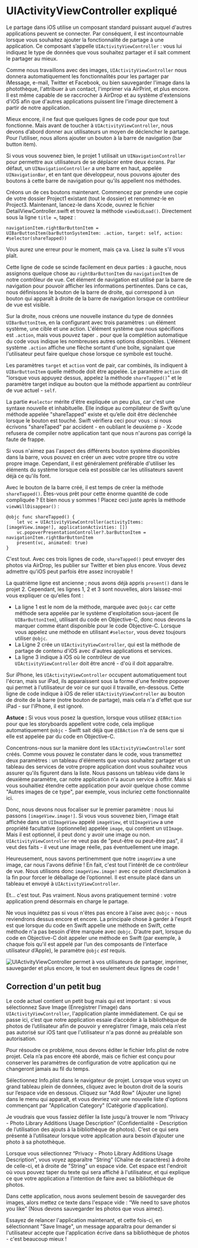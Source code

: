# UIActivityViewController expliqué

Le partage dans iOS utilise un composant standard puissant auquel d'autres applications peuvent se connecter. Par conséquent, il est incontournable lorsque vous souhaitez ajouter la fonctionnalité de partage à une application. Ce composant s’appelle `UIActivityViewController` : vous lui indiquez le type de données que vous souhaitez partager et il sait comment le partager au mieux.

Comme nous travaillons avec des images, `UIActivityViewController` nous donnera automatiquement les fonctionnalités pour les partager par iMessage, e-mail, Twitter et Facebook, ou bien sauvegarder l'image dans la photothèque, l'attribuer à un contact, l'imprimer via AirPrint, et plus encore. Il est même capable de se raccrocher à AirDrop et au système d'extensions d'iOS afin que d'autres applications puissent lire l'image directement à partir de notre application.

Mieux encore, il ne faut que quelques lignes de code pour que tout fonctionne. Mais avant de toucher à `UIActivityViewController`, nous devons d’abord donner aux utilisateurs un moyen de déclencher le partage. Pour l’utiliser, nous allons ajouter un bouton à la barre de navigation (bar button item).

Si vous vous souvenez bien, le projet 1 utilisait un `UINavigationController` pour permettre aux utilisateurs de se déplacer entre deux écrans. Par défaut, un `UINavigationController` a une barre en haut, appelée `UINavigationBar`, et en tant que développeur, nous pouvons ajouter des boutons à cette barre de navigation pour qu'ils appellent nos méthodes.

Créons un de ces boutons maintenant. Commencez par prendre une copie de votre dossier Project1 existant (tout le dossier) et renommez-le en Project3. Maintenant, lancez-le dans Xcode, ouvrez le fichier DetailViewController.swift et trouvez la méthode `viewDidLoad()`. Directement sous la ligne `title =`, tapez :

    navigationItem.rightBarButtonItem = UIBarButtonItem(barButtonSystemItem: .action, target: self, action: #selector(shareTapped))

Vous aurez une erreur pour le moment, mais ça va. Lisez la suite s'il vous plaît.

Cette ligne de code se scinde facilement en deux parties : à gauche, nous assignons quelque chose au `rightBarButtonItem` du `navigationItem` de notre contrôleur de vue. Cet élément de navigation est utilisé par la barre de navigation pour pouvoir afficher les informations pertinentes. Dans ce cas, nous définissons le bouton de la barre de droite, qui correspond à un bouton qui apparaît à droite de la barre de navigation lorsque ce contrôleur de vue est visible.

Sur la droite, nous créons une nouvelle instance du type de données `UIBarButtonItem`, en la configurant avec trois paramètres : un élément système, une cible et une action. L'élément système que nous spécifions est `.action`, mais vous pouvez taper `.` pour que la complétion automatique du code vous indique les nombreuses autres options disponibles. L'élément système `.action` affiche une flèche sortant d'une boîte, signalant que l'utilisateur peut faire quelque chose lorsque ce symbole est touché.

Les paramètres `target` et `action` vont de pair, car combinés, ils indiquent à `UIBarButtonItem` quelle méthode doit être appelée. Le paramètre `action` dit "lorsque vous appuyez dessus, appelez la méthode `shareTapped()`" et le paramètre target indique au bouton que la méthode appartient au contrôleur de vue actuel - `self`.

La partie `#selector` mérite d'être expliquée un peu plus, car c'est une syntaxe nouvelle et inhabituelle. Elle indique au compilateur de Swift qu’une méthode appelée "shareTapped" existe et qu’elle doit être déclenchée lorsque le bouton est touché. Swift vérifiera ceci pour vous : si nous écrivons "shareTaped" par accident - en oubliant le deuxième p - Xcode refusera de compiler notre application tant que nous n'aurons pas corrigé la faute de frappe.

Si vous n'aimez pas l'aspect des différents bouton système disponibles dans la barre, vous pouvez en créer un avec votre propre titre ou votre propre image. Cependant, il est généralement préférable d'utiliser les éléments du système lorsque cela est possible car les utilisateurs savent déjà ce qu'ils font.

Avec le bouton de la barre créé, il est temps de créer la méthode `shareTapped()`. Êtes-vous prêt pour cette énorme quantité de code compliquée ? Et bien nous y sommes ! Placez ceci juste après la méthode `viewWillDisappear()` :

    @objc func shareTapped() {
        let vc = UIActivityViewController(activityItems: [imageView.image!], applicationActivities: [])
        vc.popoverPresentationController?.barButtonItem = navigationItem.rightBarButtonItem
        present(vc, animated: true)
    }

C'est tout. Avec ces trois lignes de code, `shareTapped()` peut envoyer des photos via AirDrop, les publier sur Twitter et bien plus encore. Vous devez admettre qu'iOS peut parfois être assez incroyable !

La quatrième ligne est ancienne ; nous avons déjà appris `present()` dans le projet 2. Cependant, les lignes 1, 2 et 3 sont nouvelles, alors laissez-moi vous expliquer ce qu'elles font :

- La ligne 1 est le nom de la méthode, marquée avec `@objc` car cette méthode sera appelée par le système d'exploitation sous-jacent (le `UIBarButtonItem`), utilisant du code en Objective-C, donc nous devons la marquer comme étant disponible pour le code Objective-C. Lorsque vous appelez une méthode en utilisant `#selector`, vous devez toujours utiliser `@objc`.
- La Ligne 2 crée un `UIActivityViewController`, qui est la méthode de partage de contenu d'iOS avec d'autres applications et services.
- La ligne 3 indique à iOS où le contrôleur de vue `UIActivityViewController` doit être ancré - d'où il doit apparaître.

Sur iPhone, les `UIActivityViewController` occupent automatiquement tout l'écran, mais sur iPad, ils apparaissent sous la forme d'une fenêtre popover qui permet à l'utilisateur de voir ce sur quoi il travaille, en-dessous. Cette ligne de code indique à iOS de relier `UIActivityViewController` au bouton de droite de la barre (notre bouton de partage), mais cela n'a d'effet que sur iPad - sur l'iPhone, il est ignoré.

**Astuce :** Si vous vous posez la question, lorsque vous utilisez `@IBAction` pour que les storyboards appellent votre code, cela implique automatiquement `@objc` - Swift sait déjà que  `@IBAction` n'a de sens que si elle est appelée par du code en Objective-C.

Concentrons-nous sur la manière dont les `UIActivityViewController` sont créés. Comme vous pouvez le constater dans le code, vous transmettez deux paramètres : un tableau d'éléments que vous souhaitez partager et un tableau des services de votre propre application dont vous souhaitez vous assurer qu'ils figurent dans la liste. Nous passons un tableau vide dans le deuxième paramètre, car notre application n'a aucun service à offrir. Mais si vous souhaitiez étendre cette application pour avoir quelque chose comme "Autres images de ce type", par exemple, vous incluriez cette fonctionnalité ici.

Donc, nous devons nous focaliser sur le premier paramètre : nous lui passons `[imageView.image!]`. Si vous vous souvenez bien, l'image était affichée dans un `UIImageView` appelé `imageView`, et `UIImageView` a une propriété facultative (optionnelle) appelée `image`, qui contient un `UIImage`. Mais il est optionnel, il peut donc y avoir une image ou non. `UIActivityViewController` ne veut pas de "peut-être ou peut-être pas", il veut des faits - il veut une image réelle, pas éventuellement une image.

Heureusement, nous savons pertinemment que notre `imageView` a une image, car nous l'avons définie ! En fait, c'est tout l'intérêt de ce contrôleur de vue. Nous utilisons donc `imageView.image!` avec ce point d’exclamation à la fin pour forcer le déballage de l’optionnel. Il est ensuite placé dans un tableau et envoyé à `UIActivityViewController`.

Et... c'est tout. Pas vraiment. Nous avons pratiquement terminé : votre application prend désormais en charge le partage.

Ne vous inquiétez pas si vous n'êtes pas encore à l'aise avec `@objc` - nous reviendrons dessus encore et encore. La principale chose à garder à l'esprit est que lorsque du code en Swift appelle une méthode en Swift, cette méthode n'a pas besoin d'être marquée avec `@objc`. D’autre part, lorsque du code en Objective-C doit appeler une méthode en Swift (par exemple, à chaque fois qu'il est appelé par l’un des composants de l’interface utilisateur d’Apple), le paramètre `@objc` *est* requis.

![UIActivityViewController permet à vos utilisateurs de partager, imprimer, sauvegarder et plus encore, le tout en seulement deux lignes de code !](3-1.png)


## Correction d'un petit bug

Le code actuel contient un petit bug mais qui est important : si vous sélectionnez Save Image (Enregistrer l'image) dans `UIActivityViewController`, l'application plante immédiatement. Ce qui se passe ici, c’est que notre application essaie d’accéder à la bibliothèque de photos de l’utilisateur afin de pouvoir y enregistrer l’image, mais cela n’est pas autorisé sur iOS tant que l'utilisateur n'a pas donné au préalable son autorisation.

Pour résoudre ce problème, nous devons éditer le fichier Info.plist de notre projet. Cela n’a pas encore été abordé, mais ce fichier est conçu pour conserver les paramètres de configuration de votre application qui ne changeront jamais au fil du temps.

Sélectionnez Info.plist dans le navigateur de projet. Lorsque vous voyez un grand tableau plein de données, cliquez avec le bouton droit de la souris sur l’espace vide en dessous. Cliquez sur "Add Row" (Ajouter une ligne) dans le menu qui apparaît, et vous devriez voir une nouvelle liste d'options commençant par "Application Category" (Catégorie d'application).

Je voudrais que vous fassiez défiler la liste jusqu'à trouver le nom “Privacy - Photo Library Additions Usage Description” (Confidentialité - Description de l’utilisation des ajouts à la bibliothèque de photos). C’est ce qui sera présenté à l’utilisateur lorsque votre application aura besoin d’ajouter une photo à sa photothèque.

Lorsque vous sélectionnez “Privacy - Photo Library Additions Usage Description”, vous voyez apparaître "String" (Chaîne de caractères) à droite de celle-ci, et à droite de "String" un espace vide. Cet espace est l'endroit où vous pouvez taper du texte qui sera affiché à l'utilisateur, et qui explique ce que votre application a l'intention de faire avec sa bibliothèque de photos.

Dans cette application, nous avons seulement besoin de sauvegarder des images, alors mettez ce texte dans l'espace vide : “We need to save photos you like” (Nous devons sauvegarder les photos que vous aimez).

Essayez de relancer l'application maintenant, et cette fois-ci, en sélectionnant "Save Image", un message apparaîtra pour demander si l'utilisateur accepte que l'application écrive dans sa bibliothèque de photos - c'est beaucoup mieux !
